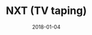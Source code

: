 ---
title: NXT (TV taping)

location: Center Stage, Atlanta, GA
date: 2018-01-04
cagematch: https://www.cagematch.net/?id=1&nr=190452
---